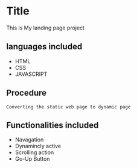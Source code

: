 # Title 
  This is  My landing page project

## languages included
- HTML
- CSS
- JAVASCRIPT 

## Procedure
    Converting the static web page to dynamic page
    
## Functionalities included 
- Navagation 
- Dynamincly active 
- Scrolling action
- Go-Up Button 


